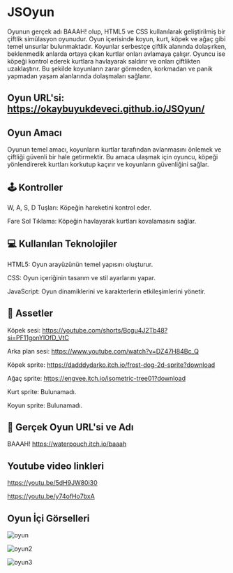 # JSOyun
Oyunun gerçek adı BAAAH! olup, HTML5 ve CSS kullanılarak geliştirilmiş bir çiftlik simülasyon oyunudur. Oyun içerisinde koyun, kurt, köpek ve ağaç gibi temel unsurlar bulunmaktadır. Koyunlar serbestçe çiftlik alanında dolaşırken, beklenmedik anlarda ortaya çıkan kurtlar onları avlamaya çalışır. Oyuncu ise köpeği kontrol ederek kurtlara havlayarak saldırır ve onları çiftlikten uzaklaştırır. Bu şekilde koyunların zarar görmeden, korkmadan ve panik yapmadan yaşam alanlarında dolaşmaları sağlanır.

## Oyun URL'si: https://okaybuyukdeveci.github.io/JSOyun/

## Oyun Amacı
Oyunun temel amacı, koyunların kurtlar tarafından avlanmasını önlemek ve çiftliği güvenli bir hale getirmektir. Bu amaca ulaşmak için oyuncu, köpeği yönlendirerek kurtları korkutup kaçırır ve koyunların güvenliğini sağlar.

## 🕹️ Kontroller
W, A, S, D Tuşları: Köpeğin hareketini kontrol eder.

Fare Sol Tıklama: Köpeğin havlayarak kurtları kovalamasını sağlar.

## 💻 Kullanılan Teknolojiler

HTML5: Oyun arayüzünün temel yapısını oluşturur.

CSS: Oyun içeriğinin tasarım ve stil ayarlarını yapar.

JavaScript: Oyun dinamiklerini ve karakterlerin etkileşimlerini yönetir.

## 🎨 Assetler
Köpek sesi: https://youtube.com/shorts/Bcgu4J2Tb48?si=PF11gonYIOfD_VtC

Arka plan sesi: https://www.youtube.com/watch?v=DZ47H84Bc_Q

Köpek sprite: https://dadddydarko.itch.io/frost-dog-2d-sprite?download

Ağaç sprite: https://engvee.itch.io/isometric-tree01?download

Kurt sprite: Bulunamadı.

Koyun sprite: Bulunamadı.

## 🔗 Gerçek Oyun URL'si ve Adı

BAAAH!   https://waterpouch.itch.io/baaah

## Youtube video linkleri

https://youtu.be/5dH9JW80i30

https://youtu.be/y74ofHo7bxA


## Oyun İçi Görselleri

![oyun](https://github.com/user-attachments/assets/b382aff6-ebf4-4579-b359-8208a5fc7aed)

![oyun2](https://github.com/user-attachments/assets/3ee70441-59e3-4fee-9ac6-16a829743880)

![oyun3](https://github.com/user-attachments/assets/2f543a87-d27b-4194-9a90-e5d0e148bcab)
